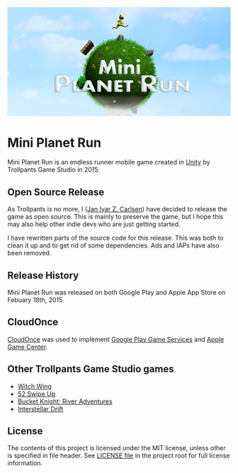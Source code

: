 ![feature](FeatureGraphic.png)

# Mini Planet Run
Mini Planet Run is an endless runner mobile game created in [Unity](http://unity3d.com/) by Trollpants Game Studio in 2015.

## Open Source Release
As Trollpants is no more, I ([Jan Ivar Z. Carlsen](https://github.com/jizc)) have decided to release the game as open source. This is mainly to preserve the game, but I hope this may also help other indie devs who are just getting started.

I have rewritten parts of the source code for this release. This was both to clean it up and to get rid of some dependencies. Ads and IAPs have also been removed.

## Release History
Mini Planet Run was released on both Google Play and Apple App Store on Febuary 18th, 2015.

## CloudOnce
[CloudOnce](https://github.com/jizc/CloudOnce) was used to implement [Google Play Game Services](https://developers.google.com/games/services/) and [Apple Game Center](https://developer.apple.com/game-center/).

## Other Trollpants Game Studio games
* [Witch Wing](https://github.com/jizc/WitchWing)
* [52 Swipe Up](https://github.com/jizc/52SwipeUp)
* [Bucket Knight: River Adventures](https://github.com/jizc/BucketKnight)
* [Interstellar Drift](https://github.com/jizc/InterstellarDrift)

## License
The contents of this project is licensed under the MIT license, unless other is specified in file header. See [LICENSE file](./LICENSE) in the project root for full license information.
